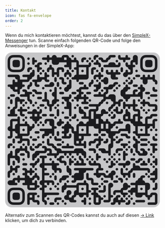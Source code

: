 ```yaml
---
title: Kontakt
icon: fas fa-envelope
order: 2
---
```


Wenn du mich kontaktieren möchtest, kannst du das über den [SimpleX-Messenger](https://simplex.chat/de) tun. Scanne einfach folgenden QR-Code und folge den Anweisungen in der SimpleX-App:

![Jens-Uwe Roßbach via SimpleX](/assets/img/qr_simplex.png)

Alternativ zum Scannen des QR-Codes kannst du auch auf diesen [→ Link](https://simplex.chat/contact#/?v=2-7&smp=smp%3A%2F%2F0YuTwO05YJWS8rkjn9eLJDjQhFKvIYd8d4xG8X1blIU%3D%40smp8.simplex.im%2Fl4nHZRdUCx-dd-3xbZUiN2n9gRoQCg_L%23%2F%3Fv%3D1-4%26dh%3DMCowBQYDK2VuAyEADAmjwkxLxFjmADUfeF6bEYQK7YP23vJFOB2Sgxed0zI%253D%26q%3Dc%26srv%3Dbeccx4yfxxbvyhqypaavemqurytl6hozr47wfc7uuecacjqdvwpw2xid.onion) klicken, um dich zu verbinden.
